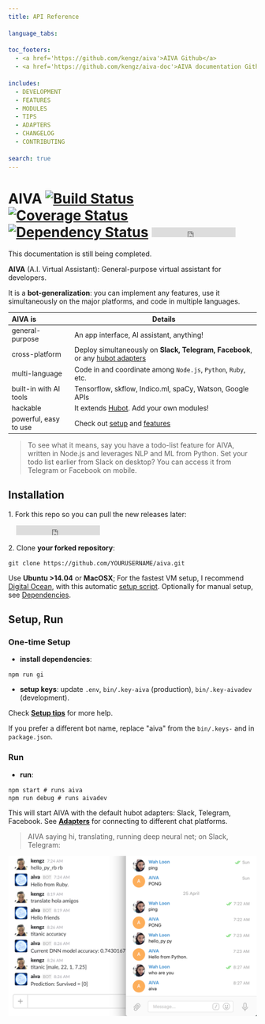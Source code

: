 ```yaml
---
title: API Reference

language_tabs:

toc_footers:
  - <a href='https://github.com/kengz/aiva'>AIVA Github</a>
  - <a href='https://github.com/kengz/aiva-doc'>AIVA documentation Github</a>

includes:
  - DEVELOPMENT
  - FEATURES
  - MODULES
  - TIPS
  - ADAPTERS
  - CHANGELOG
  - CONTRIBUTING

search: true
---
```


# AIVA [![Build Status](https://travis-ci.org/kengz/aiva.svg?branch=aiva-v3)](https://travis-ci.org/kengz/aiva) [![Coverage Status](https://coveralls.io/repos/github/kengz/aiva/badge.svg?branch=aiva-v3)](https://coveralls.io/github/kengz/aiva?branch=master) [![Dependency Status](https://gemnasium.com/kengz/jarvis.svg)](https://gemnasium.com/kengz/jarvis) <iframe src="https://ghbtns.com/github-btn.html?user=kengz&repo=aiva&type=star&count=true" frameborder="0" scrolling="0" width="170px" height="20px"></iframe>

<aside class="warning">
This documentation is still being completed.
</aside>

**AIVA** (A.I. Virtual Assistant): General-purpose virtual assistant for developers.

It is a **bot-generalization**: you can implement any features, use it simultaneously on the major platforms, and code in multiple languages.


| AIVA is | Details |
|:---|---|
| general-purpose | An app interface, AI assistant, anything! |
| cross-platform | Deploy simultaneously on **Slack, Telegram, Facebook**, or any [hubot adapters](https://github.com/github/hubot/blob/master/docs/adapters.md) |
| multi-language | Code in and coordinate among `Node.js`, `Python`, `Ruby`, etc. |
| built-in with AI tools | Tensorflow, skflow, Indico.ml, spaCy, Watson, Google APIs |
| hackable | It extends [Hubot](https://github.com/github/hubot). Add your own modules! |
| powerful, easy to use | Check out [setup](#setup) and [features](#features) |

>To see what it means, say you have a todo-list feature for AIVA, written in Node.js and leverages NLP and ML from Python. Set your todo list earlier from Slack on desktop? You can access it from Telegram or Facebook on mobile.




## Installation

1\. Fork this repo so you can pull the new releases later:

&nbsp; &nbsp; <iframe src="https://ghbtns.com/github-btn.html?user=kengz&repo=aiva&type=fork&count=true" frameborder="0" scrolling="0" width="170px" height="20px"></iframe>

2\. Clone **your forked repository**:

```shell
git clone https://github.com/YOURUSERNAME/aiva.git
```

Use **Ubuntu >14.04** or **MacOSX**; For the fastest VM setup, I recommend [Digital Ocean](https://www.digitalocean.com), with this automatic [setup script](https://github.com/kengz/mac_setup). Optionally for manual setup, see [Dependencies](#dependencies).



## <a name="setup"></a>Setup, Run

### <a name="one-time-setup"></a>One-time Setup
- **install dependencies**: 

```shell
npm run gi
```

- **setup keys**: update `.env`, `bin/.key-aiva` (production), `bin/.key-aivadev` (development).

Check [**Setup tips**](#setup-tips) for more help.

<aside class="notice">
If you prefer a different bot name, replace "aiva" from the <code>bin/.keys-</code> and in <code>package.json</code>.
</aside>


### <a name="run"></a>Run
- **run**: 

```shell
npm start # runs aiva
npm run debug # runs aivadev
```

This will start AIVA with the default hubot adapters: Slack, Telegram, Facebook. See [**Adapters**](#adapters) for connecting to different chat platforms.

>AIVA saying hi, translating, running deep neural net; on Slack, Telegram:
<img alt="AIVA on Slack, Telegram" src="./images/npm_start.png" />
